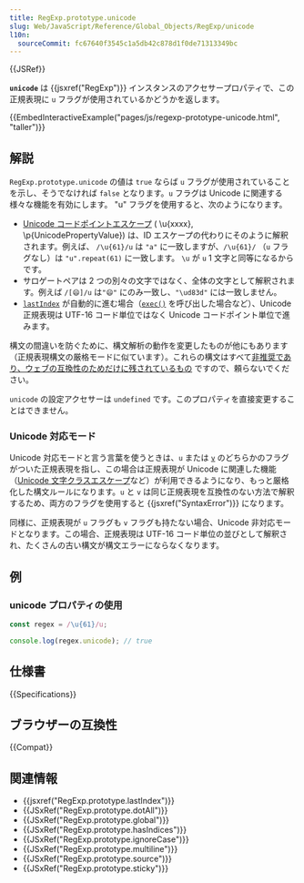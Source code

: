 ```yaml
---
title: RegExp.prototype.unicode
slug: Web/JavaScript/Reference/Global_Objects/RegExp/unicode
l10n:
  sourceCommit: fc67640f3545c1a5db42c878d1f0de71313349bc
---
```


{{JSRef}}

**`unicode`** は {{jsxref("RegExp")}} インスタンスのアクセサープロパティで、この正規表現に `u` フラグが使用されているかどうかを返します。

{{EmbedInteractiveExample("pages/js/regexp-prototype-unicode.html", "taller")}}

## 解説

`RegExp.prototype.unicode` の値は `true` ならば `u` フラグが使用されていることを示し、そうでなければ `false` となります。`u` フラグは Unicode に関連する様々な機能を有効にします。 "u" フラグを使用すると、次のようになります。

- [Unicode コードポイントエスケープ](/ja/docs/Web/JavaScript/Reference/Regular_expressions/Unicode_character_class_escape) ( \u{xxxx}, \p{UnicodePropertyValue}) は、ID エスケープの代わりにそのように解釈されます。例えば、 `/\u{61}/u` は `"a"` に一致しますが、`/\u{61}/` （`u` フラグなし）は `"u".repeat(61)` に一致します。 `\u` が `u` 1 文字と同等になるからです。
- サロゲートペアは 2 つの別々の文字ではなく、全体の文字として解釈されます。例えば `/[😄]/u` は`"😄"` にのみ一致し、`"\ud83d"` には一致しません。
- [`lastIndex`](/ja/docs/Web/JavaScript/Reference/Global_Objects/RegExp/lastIndex) が自動的に進む場合（[`exec()`](/ja/docs/Web/JavaScript/Reference/Global_Objects/RegExp/exec) を呼び出した場合など）、Unicode 正規表現は UTF-16 コード単位ではなく Unicode コードポイント単位で進みます。

構文の間違いを防ぐために、構文解析の動作を変更したものが他にもあります（正規表現構文の厳格モードに似ています）。これらの構文はすべて[非推奨であり、ウェブの互換性のためだけに残されているもの](/ja/docs/Web/JavaScript/Reference/Deprecated_and_obsolete_features#regexp)
ですので、頼らないでください。

`unicode` の設定アクセサーは `undefined` です。このプロパティを直接変更することはできません。

### Unicode 対応モード

Unicode 対応モードと言う言葉を使うときは、`u` または [`v`](/ja/docs/Web/JavaScript/Reference/Global_Objects/RegExp/unicodeSets) のどちらかのフラグがついた正規表現を指し、この場合は正規表現が Unicode に関連した機能（[Unicode 文字クラスエスケープ](/ja/docs/Web/JavaScript/Reference/Regular_expressions/Unicode_character_class_escape)など）が利用できるようになり、もっと厳格化した構文ルールになります。`u` と `v` は同じ正規表現を互換性のない方法で解釈するため、両方のフラグを使用すると {{jsxref("SyntaxError")}} になります。

同様に、正規表現が `u` フラグも `v` フラグも持たない場合、Unicode 非対応モードとなります。この場合、正規表現は UTF-16 コード単位の並びとして解釈され、たくさんの古い構文が構文エラーにならなくなります。

## 例

### unicode プロパティの使用

```js
const regex = /\u{61}/u;

console.log(regex.unicode); // true
```

## 仕様書

{{Specifications}}

## ブラウザーの互換性

{{Compat}}

## 関連情報

- {{jsxref("RegExp.prototype.lastIndex")}}
- {{JSxRef("RegExp.prototype.dotAll")}}
- {{JSxRef("RegExp.prototype.global")}}
- {{JSxRef("RegExp.prototype.hasIndices")}}
- {{JSxRef("RegExp.prototype.ignoreCase")}}
- {{JSxRef("RegExp.prototype.multiline")}}
- {{JSxRef("RegExp.prototype.source")}}
- {{JSxRef("RegExp.prototype.sticky")}}
